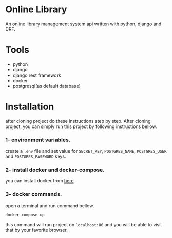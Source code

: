 #  Online Library
An online library management system api written with python, django and DRF.

# Tools
  - python
  - django
  - django rest framework
  - docker
  - postgresql(as default database)


# Installation
 after cloning project do these instructions step by step.
After cloning project, you can simply run this project by following instructions bellow.

### 1- environment variables.
create a `.env` file and set value for `SECRET_KEY`, `POSTGRES_NAME`, `POSTGRES_USER` and `POSTGRES_PASSWORD` keys.
### 2- install docker and docker-compose.
you can install docker from [here](https://docs.docker.com/engine/install/).

### 3- docker commands.
open a terminal and run command bellow.
```
docker-compose up
```
this command will run project on `localhost:80` and you will be able to visit that by your favorite browser.
